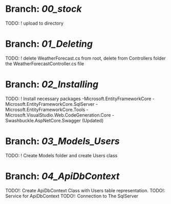 # Branch: _00_stock_
TODO: ! upload to directory
# Branch: _01_Deleting_
TODO: ! delete WeatherForecast.cs from root, delete from Controllers folder the WeatherForecastController.cs file
# Branch: _02_Installing_
TODO: ! Install necessary packages
-Microsoft.EntityFrameworkCore
-Microsoft.EntityFrameworkCore.SqlServer
-Microsoft.EntityFrameworkCore.Tools
-Microsoft.VisualStudio.Web.CodeGeneration.Core
-Swashbuckle.AspNetCore.Swagger (Updated)
# Branch: _03_Models_Users_
TODO: ! Create Models folder and create Users class
# Branch: _04_ApiDbContext_
TODO!: Create ApiDbContext Class with Users table representation.
TODO!: Service for ApiDbContext
TODO!: Connection to The SqlServer


